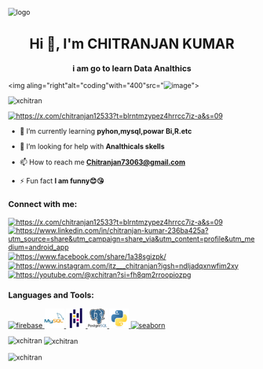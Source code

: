 ![logo](https://github.com/xchitran/README-/blob/main/github-header-image.png)
<h1 align="center">Hi 👋, I'm CHITRANJAN KUMAR</h1>
<h3 align="center">i am go to learn Data Analthics</h3>

<img aling="right"alt="coding"with="400"src="![image](https://github.com/user-attachments/assets/ce156539-7349-4d43-8e93-772e0c770a77)">

<p align="left"> <img src="https://komarev.com/ghpvc/?username=xchitran&label=Profile%20views&color=0e75b6&style=flat" alt="xchitran" /> </p>

<p align="left"> <a href="https://twitter.com/https://x.com/chitranjan12533?t=blrntmzypez4hrrcc7iz-a&s=09" target="blank"><img src="https://img.shields.io/twitter/follow/https://x.com/chitranjan12533?t=blrntmzypez4hrrcc7iz-a&s=09?logo=twitter&style=for-the-badge" alt="https://x.com/chitranjan12533?t=blrntmzypez4hrrcc7iz-a&s=09" /></a> </p>

- 🌱 I’m currently learning **pyhon,mysql,powar Bi,R.etc**

- 🤝 I’m looking for help with **Analthicals skells**

- 📫 How to reach me **Chitranjan73063@gmail.com**

- ⚡ Fun fact **I am funny😊😘**

<h3 align="left">Connect with me:</h3>
<p align="left">
<a href="https://twitter.com/https://x.com/chitranjan12533?t=blrntmzypez4hrrcc7iz-a&s=09" target="blank"><img align="center" src="https://raw.githubusercontent.com/rahuldkjain/github-profile-readme-generator/master/src/images/icons/Social/twitter.svg" alt="https://x.com/chitranjan12533?t=blrntmzypez4hrrcc7iz-a&s=09" height="30" width="40" /></a>
<a href="https://linkedin.com/in/https://www.linkedin.com/in/chitranjan-kumar-236ba425a?utm_source=share&utm_campaign=share_via&utm_content=profile&utm_medium=android_app" target="blank"><img align="center" src="https://raw.githubusercontent.com/rahuldkjain/github-profile-readme-generator/master/src/images/icons/Social/linked-in-alt.svg" alt="https://www.linkedin.com/in/chitranjan-kumar-236ba425a?utm_source=share&utm_campaign=share_via&utm_content=profile&utm_medium=android_app" height="30" width="40" /></a>
<a href="https://fb.com/https://www.facebook.com/share/1a38sgizpk/" target="blank"><img align="center" src="https://raw.githubusercontent.com/rahuldkjain/github-profile-readme-generator/master/src/images/icons/Social/facebook.svg" alt="https://www.facebook.com/share/1a38sgizpk/" height="30" width="40" /></a>
<a href="https://instagram.com/https://www.instagram.com/itz___chitranjan?igsh=ndljadqxnwfim2xy" target="blank"><img align="center" src="https://raw.githubusercontent.com/rahuldkjain/github-profile-readme-generator/master/src/images/icons/Social/instagram.svg" alt="https://www.instagram.com/itz___chitranjan?igsh=ndljadqxnwfim2xy" height="30" width="40" /></a>
<a href="https://www.youtube.com/c/https://youtube.com/@xchitran?si=fh8qm2rroopiozpg" target="blank"><img align="center" src="https://raw.githubusercontent.com/rahuldkjain/github-profile-readme-generator/master/src/images/icons/Social/youtube.svg" alt="https://youtube.com/@xchitran?si=fh8qm2rroopiozpg" height="30" width="40" /></a>
</p>

<h3 align="left">Languages and Tools:</h3>
<p align="left"> <a href="https://firebase.google.com/" target="_blank" rel="noreferrer"> <img src="https://www.vectorlogo.zone/logos/firebase/firebase-icon.svg" alt="firebase" width="40" height="40"/> </a> <a href="https://www.mysql.com/" target="_blank" rel="noreferrer"> <img src="https://raw.githubusercontent.com/devicons/devicon/master/icons/mysql/mysql-original-wordmark.svg" alt="mysql" width="40" height="40"/> </a> <a href="https://pandas.pydata.org/" target="_blank" rel="noreferrer"> <img src="https://raw.githubusercontent.com/devicons/devicon/2ae2a900d2f041da66e950e4d48052658d850630/icons/pandas/pandas-original.svg" alt="pandas" width="40" height="40"/> </a> <a href="https://www.postgresql.org" target="_blank" rel="noreferrer"> <img src="https://raw.githubusercontent.com/devicons/devicon/master/icons/postgresql/postgresql-original-wordmark.svg" alt="postgresql" width="40" height="40"/> </a> <a href="https://www.python.org" target="_blank" rel="noreferrer"> <img src="https://raw.githubusercontent.com/devicons/devicon/master/icons/python/python-original.svg" alt="python" width="40" height="40"/> </a> <a href="https://seaborn.pydata.org/" target="_blank" rel="noreferrer"> <img src="https://seaborn.pydata.org/_images/logo-mark-lightbg.svg" alt="seaborn" width="40" height="40"/> </a> </p>

<p><img align="left" src="https://github-readme-stats.vercel.app/api/top-langs?username=xchitran&show_icons=true&locale=en&layout=compact" alt="xchitran" /></p>

<p>&nbsp;<img align="center" src="https://github-readme-stats.vercel.app/api?username=xchitran&show_icons=true&locale=en" alt="xchitran" /></p>

<p><img align="center" src="https://github-readme-streak-stats.herokuapp.com/?user=xchitran&" alt="xchitran" /></p>


